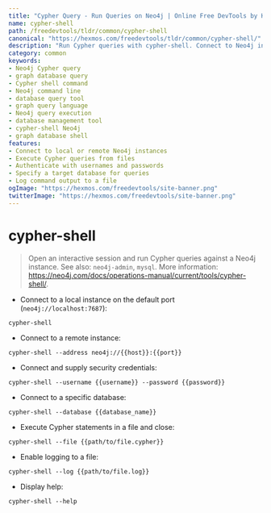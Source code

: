 ```yaml
---
title: "Cypher Query - Run Queries on Neo4j | Online Free DevTools by Hexmos"
name: cypher-shell
path: /freedevtools/tldr/common/cypher-shell
canonical: "https://hexmos.com/freedevtools/tldr/common/cypher-shell/"
description: "Run Cypher queries with cypher-shell. Connect to Neo4j instances, execute Cypher statements and manage your database. Free online tool, no registration required."
category: common
keywords:
- Neo4j Cypher query
- graph database query
- Cypher shell command
- Neo4j command line
- database query tool
- graph query language
- Neo4j query execution
- database management tool
- cypher-shell Neo4j
- graph database shell
features:
- Connect to local or remote Neo4j instances
- Execute Cypher queries from files
- Authenticate with usernames and passwords
- Specify a target database for queries
- Log command output to a file
ogImage: "https://hexmos.com/freedevtools/site-banner.png"
twitterImage: "https://hexmos.com/freedevtools/site-banner.png"
---
```


# cypher-shell

> Open an interactive session and run Cypher queries against a Neo4j instance.
> See also: `neo4j-admin`, `mysql`.
> More information: <https://neo4j.com/docs/operations-manual/current/tools/cypher-shell/>.

- Connect to a local instance on the default port (`neo4j://localhost:7687`):

`cypher-shell`

- Connect to a remote instance:

`cypher-shell --address neo4j://{{host}}:{{port}}`

- Connect and supply security credentials:

`cypher-shell --username {{username}} --password {{password}}`

- Connect to a specific database:

`cypher-shell --database {{database_name}}`

- Execute Cypher statements in a file and close:

`cypher-shell --file {{path/to/file.cypher}}`

- Enable logging to a file:

`cypher-shell --log {{path/to/file.log}}`

- Display help:

`cypher-shell --help`

